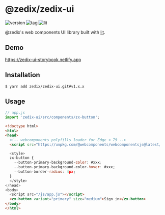 # @zedix/zedix-ui

![version](https://img.shields.io/github/package-json/v/zedix/zedix-ui.svg?maxAge=60)
![tag](https://img.shields.io/github/tag/zedix/zedix-ui.svg?maxAge=60)
![lit](https://img.shields.io/badge/lib-lit-blue.svg?maxAge=60)

@zedix's web components UI library built with [lit](https://github.com/lit/lit/).

## Demo

https://zedix-ui-storybook.netlify.app

## Installation

```
$ yarn add zedix/zedix-ui.git#v1.x.x
```

## Usage

```js
// app.js
import 'zedix-ui/src/components/zx-button';
```

```html
<!doctype html>
<html>
<head>
  <!-- webcomponents polyfills loader for Edge < 79 -->
  <script src="https://unpkg.com/@webcomponents/webcomponentsjs@latest/webcomponents-loader.js">script>

  <style>
  zx-button {
    --button-primary-background-color: #xxx;
    --button-primary-background-color-hover: #xxx;
    --button-border-radius: 4px;
  }
  </style>
</head>
<body>
  <script src="/js/app.js"></script>
  <zx-button variant="primary" size="medium">Sign in</zx-button>
</body>
</html>
```
